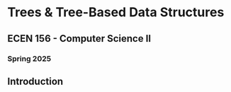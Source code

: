 
# Trees & Tree-Based Data Structures
## ECEN 156 - Computer Science II
### Spring 2025

## Introduction




```text
















```
